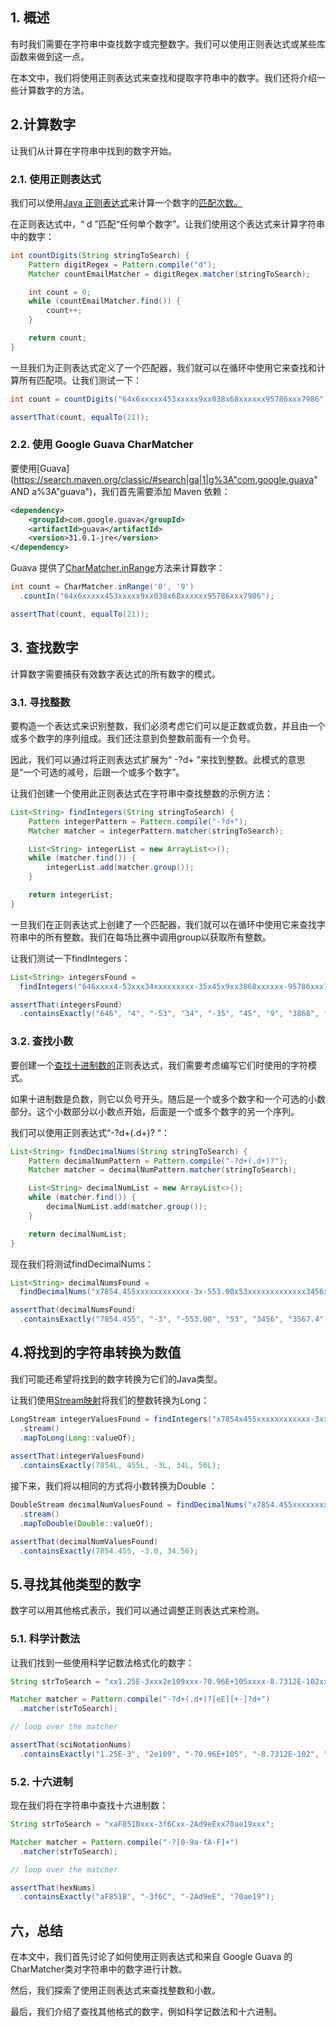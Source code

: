 ## 1. 概述

有时我们需要在字符串中查找数字或完整数字。我们可以使用正则表达式或某些库函数来做到这一点。

在本文中，我们将使用正则表达式来查找和提取字符串中的数字。我们还将介绍一些计算数字的方法。

## 2.计算数字

让我们从计算在字符串中找到的数字开始。

### 2.1. 使用正则表达式

我们可以使用[Java 正则表达式](https://www.baeldung.com/regular-expressions-java)来计算一个数字的[匹配次数。](https://www.baeldung.com/java-count-regex-matches)

在正则表达式中，“ d ”匹配“任何单个数字”。让我们使用这个表达式来计算字符串中的数字：

```java
int countDigits(String stringToSearch) {
    Pattern digitRegex = Pattern.compile("d");
    Matcher countEmailMatcher = digitRegex.matcher(stringToSearch);

    int count = 0;
    while (countEmailMatcher.find()) {
        count++;
    }

    return count;
}
```

一旦我们为正则表达式定义了一个匹配器，我们就可以在循环中使用它来查找和计算所有匹配项。让我们测试一下：

```java
int count = countDigits("64x6xxxxx453xxxxx9xx038x68xxxxxx95786xxx7986");

assertThat(count, equalTo(21));
```

### 2.2. 使用 Google Guava CharMatcher

要使用[Guava](https://search.maven.org/classic/#search|ga|1|g%3A"com.google.guava" AND a%3A"guava")，我们首先需要添加 Maven 依赖：

```xml
<dependency>
    <groupId>com.google.guava</groupId>
    <artifactId>guava</artifactId>
    <version>31.0.1-jre</version>
</dependency>
```

Guava 提供了[CharMatcher.inRange](https://guava.dev/releases/30.0-jre/api/docs/com/google/common/base/CharMatcher.html#inRange(char,char))方法来计算数字：

```java
int count = CharMatcher.inRange('0', '9')
  .countIn("64x6xxxxx453xxxxx9xx038x68xxxxxx95786xxx7986");

assertThat(count, equalTo(21));
```

## 3. 查找数字

计算数字需要捕获有效数字表达式的所有数字的模式。

### 3.1. 寻找整数

要构造一个表达式来识别整数，我们必须考虑它们可以是正数或负数，并且由一个或多个数字的序列组成。我们还注意到负整数前面有一个负号。

因此，我们可以通过将正则表达式扩展为“ -?d+ ”来找到整数。此模式的意思是“一个可选的减号，后跟一个或多个数字”。

让我们创建一个使用此正则表达式在字符串中查找整数的示例方法：

```java
List<String> findIntegers(String stringToSearch) {
    Pattern integerPattern = Pattern.compile("-?d+");
    Matcher matcher = integerPattern.matcher(stringToSearch);

    List<String> integerList = new ArrayList<>();
    while (matcher.find()) {
        integerList.add(matcher.group());
    }

    return integerList;
}
```

一旦我们在正则表达式上创建了一个匹配器，我们就可以在循环中使用它来查找字符串中的所有整数。我们在每场比赛中调用group以获取所有整数。

让我们测试一下findIntegers：

```java
List<String> integersFound = 
  findIntegers("646xxxx4-53xxx34xxxxxxxxx-35x45x9xx3868xxxxxx-95786xxx79-86");

assertThat(integersFound)
  .containsExactly("646", "4", "-53", "34", "-35", "45", "9", "3868", "-95786", "79", "-86");

```

### 3.2. 查找小数

要创建一个[查找十进制数的](https://www.baeldung.com/java-check-string-number#regex)正则表达式，我们需要考虑编写它们时使用的字符模式。

如果十进制数是负数，则它以负号开头。随后是一个或多个数字和一个可选的小数部分。这个小数部分以小数点开始，后面是一个或多个数字的另一个序列。

我们可以使用正则表达式“-?d+(.d+)? “：

```java
List<String> findDecimalNums(String stringToSearch) {
    Pattern decimalNumPattern = Pattern.compile("-?d+(.d+)?");
    Matcher matcher = decimalNumPattern.matcher(stringToSearch);

    List<String> decimalNumList = new ArrayList<>();
    while (matcher.find()) {
        decimalNumList.add(matcher.group());
    }

    return decimalNumList;
}
```

现在我们将测试findDecimalNums：

```java
List<String> decimalNumsFound = 
  findDecimalNums("x7854.455xxxxxxxxxxxx-3x-553.00x53xxxxxxxxxxxxx3456xxxxxxxx3567.4xxxxx");

assertThat(decimalNumsFound)
  .containsExactly("7854.455", "-3", "-553.00", "53", "3456", "3567.4");

```

## 4.将找到的字符串转换为数值

我们可能还希望将找到的数字转换为它们的Java类型。

让我们使用[Stream](https://www.baeldung.com/java-streams)[映射](https://www.baeldung.com/java-streams)将我们的整数转换为Long：

```java
LongStream integerValuesFound = findIntegers("x7854x455xxxxxxxxxxxx-3xxxxxx34x56")
  .stream()
  .mapToLong(Long::valueOf);
        
assertThat(integerValuesFound)
  .containsExactly(7854L, 455L, -3L, 34L, 56L);
```

接下来，我们将以相同的方式将小数转换为Double ：

```java
DoubleStream decimalNumValuesFound = findDecimalNums("x7854.455xxxxxxxxxxxx-3xxxxxx34.56")
  .stream()
  .mapToDouble(Double::valueOf);

assertThat(decimalNumValuesFound)
  .containsExactly(7854.455, -3.0, 34.56);
```

## 5.寻找其他类型的数字

数字可以用其他格式表示，我们可以通过调整正则表达式来检测。

### 5.1. 科学计数法

让我们找到一些使用科学记数法格式化的数字：

```java
String strToSearch = "xx1.25E-3xxx2e109xxx-70.96E+105xxxx-8.7312E-102xx919.3822e+31xxx";

Matcher matcher = Pattern.compile("-?d+(.d+)?[eE][+-]?d+")
  .matcher(strToSearch);

// loop over the matcher

assertThat(sciNotationNums)
  .containsExactly("1.25E-3", "2e109", "-70.96E+105", "-8.7312E-102", "919.3822e+31");

```

### 5.2. 十六进制

现在我们将在字符串中查找十六进制数：

```java
String strToSearch = "xaF851Bxxx-3f6Cxx-2Ad9eExx70ae19xxx";

Matcher matcher = Pattern.compile("-?[0-9a-fA-F]+")
  .matcher(strToSearch);

// loop over the matcher

assertThat(hexNums)
  .containsExactly("aF851B", "-3f6C", "-2Ad9eE", "70ae19");

```

## 六，总结

在本文中，我们首先讨论了如何使用正则表达式和来自 Google Guava 的CharMatcher类对字符串中的数字进行计数。

然后，我们探索了使用正则表达式来查找整数和小数。

最后，我们介绍了查找其他格式的数字，例如科学记数法和十六进制。